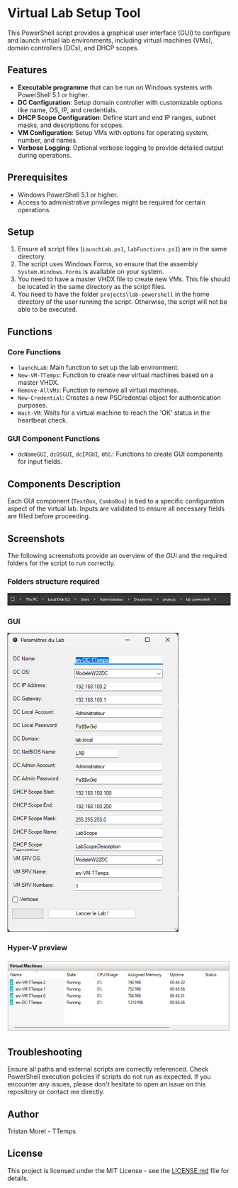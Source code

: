 # Virtual Lab Setup Tool

This PowerShell script provides a graphical user interface (GUI) to configure and launch virtual lab environments, including virtual machines (VMs), domain controllers (DCs), and DHCP scopes.

## Features

- **Executable programme** that can be run on Windows systems with PowerShell 5.1 or higher.
- **DC Configuration**: Setup domain controller with customizable options like name, OS, IP, and credentials.
- **DHCP Scope Configuration**: Define start and end IP ranges, subnet masks, and descriptions for scopes.
- **VM Configuration**: Setup VMs with options for operating system, number, and names.
- **Verbose Logging**: Optional verbose logging to provide detailed output during operations.

## Prerequisites

- Windows PowerShell 5.1 or higher.
- Access to administrative privileges might be required for certain operations.

## Setup

1. Ensure all script files (`LaunchLab.ps1`, `labFunctions.ps1`) are in the same directory.
2. The script uses Windows Forms, so ensure that the assembly `System.Windows.Forms` is available on your system.
3. You need to have a master VHDX file to create new VMs. This file should be located in the same directory as the script files.
4. You need to have the folder `projects\lab-powershell` in the home directory of the user running the script. Otherwise, the script will not be able to be executed.

## Functions

### Core Functions

- `launchLab`: Main function to set up the lab environment.
- `New-VM-TTemps`: Function to create new virtual machines based on a master VHDX.
- `Remove-AllVMs`: Function to remove all virtual machines.
- `New-Credential`: Creates a new PSCredential object for authentication purposes.
- `Wait-VM`: Waits for a virtual machine to reach the 'OK' status in the heartbeat check.

### GUI Component Functions

- `dcNameGUI`, `dcOSGUI`, `dcIPGUI`, etc.: Functions to create GUI components for input fields.

## Components Description

Each GUI component (`TextBox`, `ComboBox`) is tied to a specific configuration aspect of the virtual lab. Inputs are validated to ensure all necessary fields are filled before proceeding.

## Screenshots

The following screenshots provide an overview of the GUI and the required folders for the script to run correctly.

### Folders structure required
![Mandatories Folders required](/screenshots/image.png)

### GUI
![Main Menu](/screenshots/image2.png)

### Hyper-V preview
![Hyper-V preview](/screenshots/image3.png)

## Troubleshooting

Ensure all paths and external scripts are correctly referenced. Check PowerShell execution policies if scripts do not run as expected.
If you encounter any issues, please don't hesitate to open an issue on this repository or contact me directly.

## Author

Tristan Morel - TTemps

## License

This project is licensed under the MIT License - see the [LICENSE.md](LICENSE.md) file for details.
